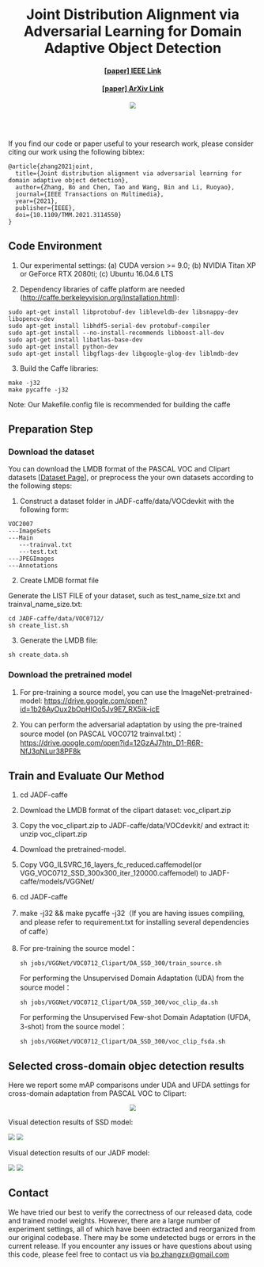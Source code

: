 <div align="center">
  <h1>Joint Distribution Alignment via Adversarial Learning for Domain Adaptive Object Detection<br></h1>
</div>

<!-- <div align="center">
  <h3><a href=></a>, <a href=></a>, <a href=></a>, <a href=></a></h3>
</div> -->

<div align="center">
  <h4> <a href=https://ieeexplore.ieee.org/document/9546634>[paper] IEEE Link</a></h4>
</div>

<div align="center">
  <h4> <a href=https://arxiv.org/abs/2109.09033>[paper] ArXiv Link</a></h4>
</div>

<div align="center">
  <img src="./figs_tabs/framework.png" style="zoom:80%" />
</div>


 <br><br/>
 
If you find our code or paper useful to your research work, please consider citing our work using the following bibtex:
```
@article{zhang2021joint,
  title={Joint distribution alignment via adversarial learning for domain adaptive object detection},
  author={Zhang, Bo and Chen, Tao and Wang, Bin and Li, Ruoyao},
  journal={IEEE Transactions on Multimedia},
  year={2021},
  publisher={IEEE},
  doi={10.1109/TMM.2021.3114550}
}
```

## Code Environment
1. Our experimental settings: (a) CUDA version >= 9.0; (b) NVIDIA Titan XP or GeForce RTX 2080ti; (c) Ubuntu 16.04.6 LTS

2. Dependency libraries of caffe platform are needed (http://caffe.berkeleyvision.org/installation.html):
```
sudo apt-get install libprotobuf-dev libleveldb-dev libsnappy-dev libopencv-dev
sudo apt-get install libhdf5-serial-dev protobuf-compiler
sudo apt-get install --no-install-recommends libboost-all-dev
sudo apt-get install libatlas-base-dev
sudo apt-get install python-dev
sudo apt-get install libgflags-dev libgoogle-glog-dev liblmdb-dev
```

3. Build the Caffe libraries:
```
make -j32
make pycaffe -j32
```
Note: Our Makefile.config file is recommended for building the caffe


## Preparation Step
### Download the dataset
You can download the LMDB format of the PASCAL VOC and Clipart datasets \[[Dataset Page](https://drive.google.com/open?id=1lxy9UVtUijpt-6NL2qwZez1LwDD-d0Du)\], or preprocess the your own datasets according to the following steps:

1. Construct a dataset folder in JADF-caffe/data/VOCdevkit with the following form: 
```
VOC2007
---ImageSets
---Main
   ---trainval.txt
   ---test.txt
---JPEGImages
---Annotations
```

2. Create LMDB format file

Generate the LIST FILE of your dataset, such as test_name_size.txt and trainval_name_size.txt:
```
cd JADF-caffe/data/VOC0712/
sh create_list.sh
```

3. Generate the LMDB file:
```
sh create_data.sh
```

### Download the pretrained model
1. For pre-training a source model, you can use the ImageNet-pretrained-model: https://drive.google.com/open?id=1b26AyOux2bOpHlOo5Jv9E7_RX5ik-icE

2. You can perform the adversarial adaptation by using the pre-trained source model (on PASCAL VOC0712 trainval.txt)：https://drive.google.com/open?id=12GzAJ7htn_D1-R6R-NfJ3qNLur38PF8k


## Train and Evaluate Our Method

1. cd JADF-caffe
2. Download the LMDB format of the clipart dataset: voc_clipart.zip
3. Copy the voc_clipart.zip to JADF-caffe/data/VOCdevkit/ and extract it:
   unzip voc_clipart.zip
   
4. Download the pretrained-model.
5. Copy VGG_ILSVRC_16_layers_fc_reduced.caffemodel(or VGG_VOC0712_SSD_300x300_iter_120000.caffemodel) to JADF-caffe/models/VGGNet/
6. cd JADF-caffe
7. make -j32 && make pycaffe -j32（If you are having issues compiling, and please refer to requirement.txt for installing several dependencies of caffe）
8. For pre-training the source model：
   ```
   sh jobs/VGGNet/VOC0712_Clipart/DA_SSD_300/train_source.sh
   ```
   For performing the Unsupervised Domain Adaptation (UDA) from the source model：
   ```
   sh jobs/VGGNet/VOC0712_Clipart/DA_SSD_300/voc_clip_da.sh
   ```
   For performing the Unsupervised Few-shot Domain Adaptation (UFDA, 3-shot) from the source model：
   ```	 
   sh jobs/VGGNet/VOC0712_Clipart/DA_SSD_300/voc_clip_fsda.sh
   ```
   
## Selected cross-domain objec detection results
Here we report some mAP comparisons under UDA and UFDA settings for cross-domain adaptation from PASCAL VOC to Clipart:


<div align="center">
  <img src="./figs_tabs/table1.png" style="zoom:80%" />
</div>

Visual detection results of SSD model:

<img src="./figs_tabs/ori.png" style="zoom:80%" />

<img src="./figs_tabs/ori2.png" style="zoom:80%" />


Visual detection results of our JADF model:

<img src="./figs_tabs/JADF.png" style="zoom:80%" />

<img src="./figs_tabs/JADF2.png" style="zoom:80%" />


## Contact
We have tried our best to verify the correctness of our released data, code and trained model weights. 
However, there are a large number of experiment settings, all of which have been extracted and reorganized from our original codebase. 
There may be some undetected bugs or errors in the current release. 
If you encounter any issues or have questions about using this code, please feel free to contact us via bo.zhangzx@gmail.com

